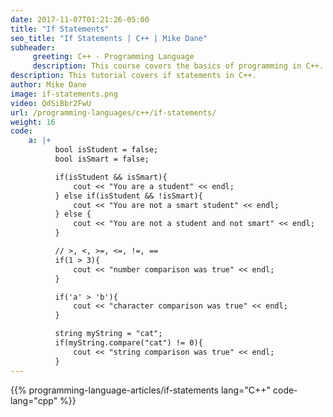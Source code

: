 ```yaml
---
date: 2017-11-07T01:21:26-05:00
title: "If Statements"
seo_title: "If Statements | C++ | Mike Dane"
subheader:
     greeting: C++ - Programming Language
     description: This course covers the basics of programming in C++. Work your way through the videos/articles and I'll teach you everything you need to know to start your programming journey!
description: This tutorial covers if statements in C++.
author: Mike Dane
image: if-statements.png
video: QdSiBbr2FwU
url: /programming-languages/c++/if-statements/
weight: 16
code:
    a: |+
          bool isStudent = false;
          bool isSmart = false;

          if(isStudent && isSmart){
              cout << "You are a student" << endl;
          } else if(isStudent && !isSmart){
              cout << "You are not a smart student" << endl;
          } else {
              cout << "You are not a student and not smart" << endl;
          }

          // >, <, >=, <=, !=, ==
          if(1 > 3){
              cout << "number comparison was true" << endl;
          }

          if('a' > 'b'){
              cout << "character comparison was true" << endl;
          }

          string myString = "cat";
          if(myString.compare("cat") != 0){
              cout << "string comparison was true" << endl;
          }
---
```


{{% programming-language-articles/if-statements lang="C++" code-lang="cpp" %}}
